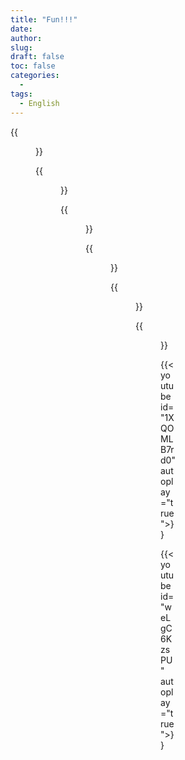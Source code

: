```yaml
---
title: "Fun!!!"
date: 
author: 
slug: 
draft: false
toc: false
categories:
  - 
tags:
  - English
---
```


{{<figure src="https://scontent-msp1-1.xx.fbcdn.net/v/t1.6435-9/248419018_3101788606760109_616843632721723536_n.jpg?_nc_cat=107&ccb=1-5&_nc_sid=0debeb&_nc_ohc=M8WdwPSy9T8AX-8u2GI&_nc_ht=scontent-msp1-1.xx&oh=94f8095d0a5b889d78253883f3550a9a&oe=619A24B3" 
          title="Never give up!!" caption="Dr.B's office">}}
  
  
{{<figure src="https://scontent-msp1-1.xx.fbcdn.net/v/t1.6435-9/247138815_3101789393426697_7197964622670515090_n.jpg?_nc_cat=109&ccb=1-5&_nc_sid=0debeb&_nc_ohc=5oeosohZPy8AX88DXEe&_nc_ht=scontent-msp1-1.xx&oh=d4ddaf081e24f0bfe71d7be7b34894ed&oe=61986CCA" title="Why Physics">}}
  
 {{<figure src="https://scontent-msp1-1.xx.fbcdn.net/v/t1.6435-9/248174191_3101788183426818_9026851745316058026_n.jpg?_nc_cat=103&ccb=1-5&_nc_sid=0debeb&_nc_ohc=jizXa5dG_6AAX-fruMr&_nc_ht=scontent-msp1-1.xx&oh=574c673c443213e6edea5fb548a29994&oe=61982EA8" 
          title="Optical Theory" caption="Is there a dinosaur on the blackboard?">}}
  
   {{<figure src="https://scontent-msp1-1.xx.fbcdn.net/v/t1.6435-9/248208738_3101788366760133_6184270578597899846_n.jpg?_nc_cat=104&ccb=1-5&_nc_sid=0debeb&_nc_ohc=66GkIIpBaCIAX-dTVlV&_nc_oc=AQkHyRWpbtlSCIjqLOSrUqZOaETEbl4_HYfipJoTwWtElMy5vhPmJJfmci_Bs4EJufk&_nc_ht=scontent-msp1-1.xx&oh=1faa4f89e4f4bcfa799810d4b275c2e5&oe=6198B0E5" 
          caption="The world entirely changed after taking a short nap in class.">}}
  
   {{<figure src="https://scontent-msp1-1.xx.fbcdn.net/v/t1.6435-9/246290280_3102405590031744_1642101574613685058_n.jpg?_nc_cat=107&ccb=1-5&_nc_sid=0debeb&_nc_ohc=yqBZWx9zyeMAX-vgi2O&_nc_ht=scontent-msp1-1.xx&oh=84cc24b7d246e84b44ac2edbd7d0760f&oe=6198431D" 
           title="Thermal Magician" caption="An Introduction to Thermal Physics by Daniel V. Schroeder">}}
  
  {{<figure src="https://scontent-msp1-1.xx.fbcdn.net/v/t1.6435-9/246717320_3102405623365074_3292158874365225832_n.jpg?_nc_cat=107&ccb=1-5&_nc_sid=0debeb&_nc_ohc=qsveVCCzLE8AX84tetM&tn=56ndwYLw8MJgaWYy&_nc_ht=scontent-msp1-1.xx&oh=940ea99d4e8e81b35973d375c955fdf6&oe=619B1E78" 
           caption="'You shall Not Pass (this course)!'">}}
  
  {{< youtube id="1XQOMLB7rd0" autoplay="true">}}
  
  {{< youtube id="weLgC6KzsPU" autoplay="true">}}
  
  

